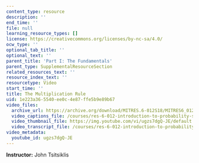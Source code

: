```yaml
---
content_type: resource
description: ''
end_time: ''
file: null
learning_resource_types: []
license: https://creativecommons.org/licenses/by-nc-sa/4.0/
ocw_type: ''
optional_tab_title: ''
optional_text: ''
parent_title: 'Part I: The Fundamentals'
parent_type: SupplementalResourceSection
related_resources_text: ''
resource_index_text: ''
resourcetype: Video
start_time: ''
title: The Multiplication Rule
uid: 1e223a36-5540-ee0c-4e87-ffe5b9e89b67
video_files:
  archive_url: https://archive.org/download/MITRES.6-012S18/MITRES6_012S18_L02-06_300k.mp4
  video_captions_file: /courses/res-6-012-introduction-to-probability-spring-2018/d610297c1f415bbb9cda7d0c4fbd334c_ugzs7dgQ-JE.vtt
  video_thumbnail_file: https://img.youtube.com/vi/ugzs7dgQ-JE/default.jpg
  video_transcript_file: /courses/res-6-012-introduction-to-probability-spring-2018/c22535b6cb3fad2f45dc1e4947ea2afc_ugzs7dgQ-JE.pdf
video_metadata:
  youtube_id: ugzs7dgQ-JE
---
```


**Instructor:** John Tsitsiklis

